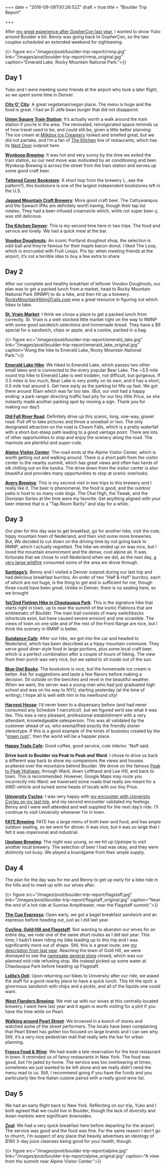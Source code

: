 +++
date = "2016-09-08T00:26:52Z"
draft = true
title = "Boulder Trip Report"

+++

After [my great experience after GopherCon last
year](https://ericgar.com/2015/07/19/denver-trip-report/), I wanted to
show Yuko around Boulder a bit. Benny was going back to GopherCon, so the
two couples scheduled an extended weekend for sightseeing.

{{< figure src="/images/post/boulder-trip-report/rmnp.jpg" link="/images/post/boulder-trip-report/rmnp_original.jpg" caption="Emerald Lake, Rocky Mountain National Park.">}}

## Day 1

Yuko and I were meeting some friends at the airport who took a later flight, so
we spent some time in Denver.

**[City O’ City](http://www.cityocitydenver.com/)**: A great vegetarian/vegan
place. The menu is huge and the food is great. I had an El Jefe bean burger
that did not disappoint.

**[Union Square Train Station](http://unionstationindenver.com/)**: It’s
actually worth a walk around the train station if you’re in the area. The
renovated, reinvigorated space reminds us of how travel used to be, and could
still be, given a little better planning. The ice cream at [Milkbox Ice
Creamery](http://www.milkboxicecream.com/) looked and smelled great, but we did
not partake, and I’m a fan of [The
Kitchen](http://thekitchen.com/the-kitchen-denver/) line of restaurants, which
has its [Next Door](http://thekitchen.com/next-door-union-station/) outpost
here.

**[Wynkoop Brewing](http://www.wynkoop.com/)**: It was hot and very sunny by
the time we exited the train station, so our next move was motivated by air
conditioning and beer. Wynkoop Brewing is across the street from the train
station and serves up some good craft beer.

**[Tattered Cover Bookstore](http://www.tatteredcover.com/)**: A short hop from
the brewery (...see the pattern?), this bookstore is one of the largest
independent bookstores left in the U.S. 

**[Jagged Mountain Craft Brewery](http://www.jaggedmountainbrewery.com/)**:
More good craft beer. The Cattywampus and the Sawach IPAs are definitely worth
having, though their tap list rotates. They had a beer-infused creamsicle
which, while not super beer-y, was still delicious.

**[The Kitchen Denver](http://thekitchen.com/the-kitchen-denver/)**: This is my
second time here in two trips. The food and service are lovely. We had a quick
meal at the bar.

**[Voodoo Doughnuts](http://voodoodoughnut.com/)**: An iconic Portland doughnut
shop, the selection is odd-ball and they’re famous for their maple bacon donut.
I liked The Loop, which is encrusted with Fruit Loops. Pro tip: when meeting
friends at the airport, it’s not a terrible idea to buy a few extra to share.

## Day 2

After our complete and healthy breakfast of leftover Voodoo Doughnuts, our plan
was to get a packed lunch from a market, head to Rocky Mountain National Park
(RNMP) to do a hike, and then hit up a brewery.
[RockyMountainHikingTrails.com](http://www.rockymountainhikingtrails.com/) was
a great resource in figuring out which hikes to take.

**[St. Vrain Market](http://stvrainmarket.com/)**: I think we chose a place to
get a packed lunch from correctly. St. Vrain is a well-stocked little market
right on the way to RMNP with some good sandwich selections and homemade bread.
They have a $9 special for a sandwich, chips or apple, and a cookie, packed in
a bag.

{{< figure src="/images/post/boulder-trip-report/emerald_lake.jpg" link="/images/post/boulder-trip-report/emerald_lake_original.jpg" caption="Along the hike to Emerald Lake, Rocky Mountain National Park.">}}

**[Emerald Lake
Hike](http://www.rockymountainhikingtrails.com/emerald-lake.htm)**: We hiked to
Emerald Lake, which passes two other small lakes and is connected to the every
popular Bear Lake. The ~3.5 mile round trip hike to Emerald Lake is well
trodden, not difficult, but gorgeous. If 3.5 miles is too much, Bear Lake is
very pretty on its own, and it has a short, 0.5 mile trail around it. Get here
early as the parking lot fills up fast. We got there around 10am which was far
too late. (But, our visit had a happy ending: a park ranger directing traffic
had pity for our tiny little Prius, so she instantly made another parking spot
by moving a sign. Thank you for making our day!)

**[Old Fall River
Road](https://www.nps.gov/romo/planyourvisit/old_fall_river_road.htm)**:
Definitely drive up this scenic, long, one-way, gravel road. Pull off to take
pictures and throw a snowball or two. The only designated attraction on the
road is Chasm Falls, which is a pretty waterfall with a short-but-steep path
leading to a good vantage point. There are lots of other opportunities to stop
and enjoy the scenery along the road. The marmots are plentiful and super-cute.

**[Alpine Visitor
Center](https://www.nps.gov/romo/alpine_visitor_center.htm)**: The road ends at
the Alpine Visitor Center, which is worth getting out and walking around. There
is a short path from the visitor center to the nearby summit, which has great
views and often has herds of elk chilling out on the tundra. The drive down
from the visitor center is also beautiful and provides many opportunities to
stop at scenic overlooks.

**[Avery Brewing](https://www.averybrewing.com/)**: This is my second visit in
two trips to this brewery and I really like it. The beer is phenomenal, the
food is good, and the outdoor patio is host to so many cute dogs. The Chai
High, the Tweak, and the Dionisian Series at the time were my favorite. Get
anything aligned with your beer interest that is a “Tap Room Rarity” and stay
for a while.

## Day 3

Our plan for this day was to get breakfast, go for another hike, visit the
cute, hippy mountain town of Nederland, and then visit some more breweries.
But, We decided to cut down on the driving time by not going back to RMNP,
which I actually regretted. The hike we ended up on was nice, but I loved the
mountain environment and the dense, cool alpine air. It was fortunate that we
chose to visit Nederland when we did, as the next day, [a very large
wildfire](http://www.thedenverchannel.com/news/local-news/cold-springs-fire-near-nederland-burns-600-acres-2-arrested)
consumed some of the area we drove through.

**[Santiago’s](http://eatatsantiagos.com/)**: Benny and I visited a Denver
outpost during our last trip and had delicious breakfast burritos. An order of
two “Half & Half” burritos, each of which are not huge, is the thing to get and
is sufficient for me, though three could have been great. Unlike in Denver,
there is no seating here, so we brought

**[1st/2nd Flatiron Hike in Chautauqua
Park](http://www.alltrails.com/trail/us/colorado/chautauqua-park-first-flatiron-trail)**:
This is the signature hike that starts right in town, up to near the summit of
the iconic Flatirons that are emblematic of Boulder. The main trail consists of
many switchbacks (shortcuts exist, but have caused severe erosion) and one
scramble. The views of town on one side and of the rest of the Front Range are
nice, but I think the scenery in RMNP is better.

**[Sundance Cafe](http://www.sundancecafenederland.com/)**: After our hike, we
got into the car and headed to Nederland, which has been described as a hippy
mountain commune. They serve good diner-style food in large portions, plus some
local craft beer, which is a perfect combination after a couple of hours of
hiking. The view from their porch was very nice, but we opted to sit inside out
of the sun.

**[Blue Owl Books](http://www.blueowlbooks.com/read-me/)**: The bookstore is
nice, but the homemade ice cream is better. Ask for suggestions and taste a few
flavors before making a decision. Sit outside on the benches and revel in the
beautiful weather. When we went, the server was a young man who had just
graduated high school and was on his way to NYU, starting yesterday (at the
time of writing); I hope all is well with him in his newfound city!

**[Harvest House](https://www.leafly.com/dispensary-info/harvest-house)**: I’d
never been to a dispensary before (and had never consumed any Schedule 1
narcotics!), but we figured we’d see what it was like. This was a very
pleasant, professional establishment with a very attendant, knowledgeable
salesperson. This was all validated by the customer ahead of us, who
exemplified exactly the friendly stoner stereotype. If this is a good example
of the kinds of business created by the “[green
rush](http://www.forbes.com/sites/curtissilver/2016/06/02/marijuanas-40-billion-dollar-green-rush/)”,
then the world will be a happier place.

**[Happy Trails Cafe](http://www.happytrailscafe.com/)**: Good coffee, good
service, cute interior. ‘Nuff said.

**Drive back to Boulder via Peak to Peak and Ward**: I chose to drive us back a
different way back to show my companions the views and houses scattered over
the mountains behind Boulder. We drove on the famous [Peak to Peak
Highway](http://estes-park.com/peak-peak-scenic-byway), through Ward, down
Lefthand and Lee Hill, and back to town. This is recommended. However, Google
Maps may route you incorrectly into Ward: we traversed some roads that really
are meant for a 4WD vehicle and turned some heads of locals with our tiny
Prius.

**[University Cycles](http://ubikes.com/)**: I was very happy with [my
encounter with University Cycles on my last
trip](https://ericgar.com/2015/07/19/denver-trip-report/), and my second
encounter validated my feelings. Benny and I were well attended and well
supplied for the next day’s ride. I’ll continue to visit University whenever
I’m in town. 

**[FATE Brewing](http://fatebrewingcompany.com/)**: FATE has a large menu of
both beer and food, and has ample outdoor seating, so we went for dinner. It
was nice, but it was so large that I felt it was impersonal and industrial.

**[Upslope Brewing](http://upslopebrewing.com/)**: The night was young, so we
hit up Upslope to visit another local brewery. The selection of beer I had was
okay, and they were distinctly not busy. We played a boardgame from their ample
supply.

## Day 4

The plan for the day was for me and Benny to get up early for a bike ride in
the hills and to meet up with our wives after.

{{< figure src="/images/post/boulder-trip-report/flagstaff.jpg" link="/images/post/boulder-trip-report/flagstaff_original.jpg" caption="Near the end of a hot ride at Sunrise Ampitheater, near the Flagstaff summit.">}}

**[The Cup Espresso](http://www.thecupboulder.com/)**: Open early, we got a
bagel breakfast sandwich and an espresso before heading out, just as I did last
year.

**[Cycling: Gold Hill and
Flagstaff](https://www.strava.com/activities/637919084)**: Not wanting to
abandon our wives for an entire day, we rode one of the same short routes as I
did last year. This time, I hadn’t been riding my bike leading up to this trip
and I was significantly more out of shape. Still, this is a great route; see
[my description from last
year](https://ericgar.com/2015/07/19/denver-trip-report/). Reaching the town of
Gold Hill, we were dismayed to see the [namesake general
store](http://www.goldhillgeneralstore.com/) closed, which was our planned
mid-ride refueling stop. We instead picked up some water at Chautauqua Park
before heading up Flagstaff.

**[Lolita’s
Deli](https://www.boulderdowntown.com/go/lolitas-market-and-deli)**: Upon
returning our bikes to University after our ride, we asked the staff for a good
nearby place to have a quick lunch. This hit the spot: a ginormous sandwich
with chips and a pickle, and all of the liquids one could want.

**[West Flanders Brewing](http://wfbrews.com/)**: We met up with our wives at
this centrally-located brewery. I went here last year and it again is worth
visiting for a pint if you have the time while on Pearl.

**[Walking around Pearl
Street](https://www.boulderdowntown.com/visit/history-of-pearl-street)**: We
browsed in a bunch of stores and watched some of the street performers. The
locals have been complaining that Pearl Street has gotten too focused on large
brands and I can see why. Still, it’s a very nice pedestrian mall that really
sets the bar for urban planning.

**[Frasca Food & Wine](http://www.frascafoodandwine.com/)**: We had made a late
reservation for the best restaurant in town. It reminded us of fancy
restaurants in New York. The food was good, but I’m jaded by home. The service
was too overbearing at times; sometimes we just wanted to be left alone and we
really didn’t need the menu read to us. Still, I recommend going if you have
the funds and you particularly like fine Italian cuisine paired with a really
good wine list.

## Day 5

We had an early flight back to New York. Reflecting on our trip, Yuko and I
both agreed that we could live in Boulder, though the lack of diversity and
Asian markets were significant downsides.

**[Zeal](http://zealfood.com/)**: We had a very quick breakfast here before
departing for the airport. The service was good and the food was fine. For the
same reason I don’t go to church, I’m suspect of any place that heavily
advertises an ideology of $180 3-day juice cleanses being good for your health,
though.

{{< figure src="/images/post/boulder-trip-report/alpine.jpg" link="/images/post/boulder-trip-report/alpine_original.jpg" caption="A view from the summit near Alpine Visitor Center.">}}
